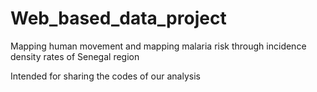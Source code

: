 # Web_based_data_project

Mapping human movement and mapping malaria risk through incidence density rates of Senegal region

Intended for sharing the codes of our analysis

